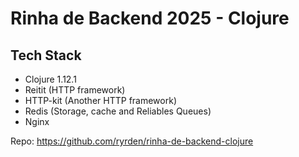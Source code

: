 # Rinha de Backend 2025 - Clojure

## Tech Stack

- Clojure 1.12.1
- Reitit (HTTP framework)
- HTTP-kit (Another HTTP framework)
- Redis (Storage, cache and Reliables Queues)
- Nginx

Repo: https://github.com/ryrden/rinha-de-backend-clojure
